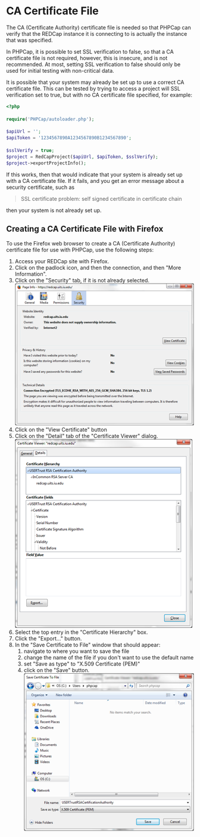 CA Certificate File
=====================================================================

The CA (Certificate Authority) certificate file is needed so that PHPCap can verify that
the REDCap instance it is connecting to is actually the instance that
was specified.

In PHPCap, it is possible to set SSL verification to false, so that
a CA certificate file is not required, however, this is insecure, and
is not recommended. At most, setting SSL verification to false should
only be used for initial testing with non-critical data.

It is possible that your system may already be set up to use a correct CA certificate file.
This can be tested by trying to access a project will SSL verification set to true, but with
no CA certificate file specified, for example:

```php
<?php

require('PHPCap/autoloader.php');

$apiUrl = '';
$apiToken = '1234567890A1234567890B1234567890';

$sslVerify = true;
$project = RedCapProject($apiUrl, $apiToken, $sslVerify);
$project->exportProjectInfo();
```

If this works, then that would indicate that your system is already set up with a CA certificate
file. If it fails, and you get an error message about a security certificate, such as

> SSL certificate problem: self signed certificate in certificate chain

then your system is not already set up.


Creating a CA Certificate File with Firefox
--------------------------------------------------

To use the Firefox web browser to create a CA (Certificate Authority) certificate file for use with PHPCap, use the following steps:

1. Access your REDCap site with Firefox.
2. Click on the padlock icon, and then the connection, and then "More Information".
3. Click on the "Security" tab, if it is not already selected.  
    ![Page Information](resources/page-info-security.png)  
4. Click on the "View Certificate" button
5. Click on the "Detail" tab of the "Certificate Viewer" dialog.  
    ![Certificate Viewer](resources/certificate-viewer.png)  
6. Select the top entry in the "Certificate Hierarchy" box.
7. Click the "Export..." button.
8. In the "Save Certificate to File" window that should appear:
    1. navigate to where you want to save the file
    2. change the name of the file if you don't want to use the default name
    3. set "Save as type" to "X.509 Certificate (PEM)"
    4. click on the "Save" button.  
    ![Save Certificate to File](resources/save-certificate-to-file.png)   


